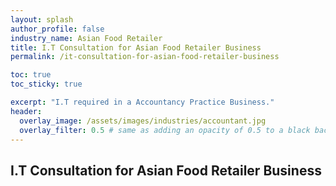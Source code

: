 ```yaml
---
layout: splash 
author_profile: false 
industry_name: Asian Food Retailer
title: I.T Consultation for Asian Food Retailer Business
permalink: /it-consultation-for-asian-food-retailer-business

toc: true
toc_sticky: true

excerpt: "I.T required in a Accountancy Practice Business."
header:
  overlay_image: /assets/images/industries/accountant.jpg
  overlay_filter: 0.5 # same as adding an opacity of 0.5 to a black background
---
```


## I.T Consultation for Asian Food Retailer Business